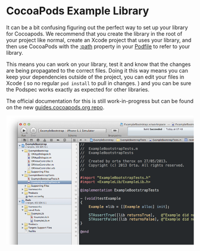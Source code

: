 CocoaPods Example Library
================

It can be a bit confusing figuring out the perfect way to set up your library for Cocoapods. We recommend that you create the library in the root of your project like normal, create an Xcode project that uses your library, and then use CocoaPods with the [:path](http://docs.cocoapods.org/podfile.html#pod) property in your [Podfile](https://github.com/orta/CocoapodsExampleLibrary/blob/master/ExampleBootstrap/Podfile) to refer to your library.

This means you can work on your library, test it and know that the changes are being propagated to the correct files. Doing it this way means you can keep your dependencies outside of the project, you can edit your files in Xcode ( so no regular `pod install` to pull in changes. ) and you can be sure the Podspec works exactly as expected for other libraries.

The official documentation for this is still work-in-progress but can be found on the new [guides.cocoapods.org repo](https://github.com/CocoaPods/guides.cocoapods.org/blob/master/guides/making-a-cocoapod.md#how-do-i-create-a-new-pod).

![](screenshot.png)